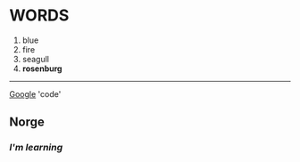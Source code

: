 # **WORDS**
1. blue
2. fire
3. seagull
4. **rosenburg**
---
[Google](https://www.google.com)
'code'
## Norge
### *I'm learning*
